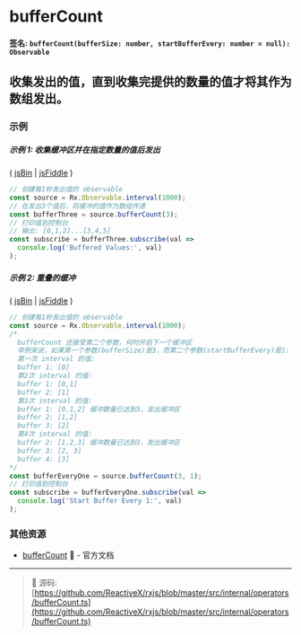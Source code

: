 # bufferCount

#### 签名: `bufferCount(bufferSize: number, startBufferEvery: number = null): Observable`

## 收集发出的值，直到收集完提供的数量的值才将其作为数组发出。

### 示例

##### 示例 1: 收集缓冲区并在指定数量的值后发出

( [jsBin](http://jsbin.com/suveqaromu/1/edit?js,console) |
[jsFiddle](https://jsfiddle.net/btroncone/ky9myc5b/) )

```js
// 创建每1秒发出值的 observable
const source = Rx.Observable.interval(1000);
// 在发出3个值后，将缓冲的值作为数组传递
const bufferThree = source.bufferCount(3);
// 打印值到控制台
// 输出: [0,1,2]...[3,4,5]
const subscribe = bufferThree.subscribe(val =>
  console.log('Buffered Values:', val)
);
```

##### 示例 2: 重叠的缓冲

( [jsBin](http://jsbin.com/kiloxiraya/1/edit?js,console) |
[jsFiddle](https://jsfiddle.net/btroncone/3c67qcz1/) )

```js
// 创建每1秒发出值的 observable
const source = Rx.Observable.interval(1000);
/*
  bufferCount 还接受第二个参数，何时开启下一个缓冲区
  举例来说，如果第一个参数(bufferSize)是3，而第二个参数(startBufferEvery)是1:
  第一次 interval 的值:
  buffer 1: [0]
  第2次 interval 的值:
  buffer 1: [0,1]
  buffer 2: [1]
  第3次 interval 的值:
  buffer 1: [0,1,2] 缓冲数量已达到3，发出缓冲区
  buffer 2: [1,2]
  buffer 3: [2]
  第4次 interval 的值:
  buffer 2: [1,2,3] 缓冲数量已达到3，发出缓冲区
  buffer 3: [2, 3]
  buffer 4: [3]
*/
const bufferEveryOne = source.bufferCount(3, 1);
// 打印值到控制台
const subscribe = bufferEveryOne.subscribe(val =>
  console.log('Start Buffer Every 1:', val)
);
```

### 其他资源

* [bufferCount](http://cn.rx.js.org/class/es6/Observable.js~Observable.html#instance-method-bufferCount) :newspaper: - 官方文档

---
> :file_folder: 源码:  [https://github.com/ReactiveX/rxjs/blob/master/src/internal/operators/bufferCount.ts](https://github.com/ReactiveX/rxjs/blob/master/src/internal/operators/bufferCount.ts)
